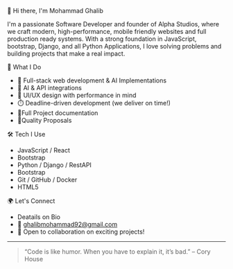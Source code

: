  👋 Hi there, I'm Mohammad Ghalib

I'm a passionate Software Developer and founder of Alpha Studios, where we craft modern, high-performance, mobile friendly websites and full production ready systems. With a strong foundation in JavaScript, bootstrap, Django, and all Python Applications, I love solving problems and building projects that make a real impact.

💼 What I Do
- 🚀 Full-stack web development & AI Implementations
- 🧠 AI & API integrations
- 🎯 UI/UX design with performance in mind
- ⏱️ Deadline-driven development (we deliver on time!)
- 📃Full Project documentation
- 📄Quality Proposals

🛠️ Tech I Use
- JavaScript / React 
- Bootstrap
- Python / Django / RestAPI
- Bootstrap 
- Git / GitHub / Docker
- HTML5
  

🌍 Let's Connect
 - Deatails on Bio
- 📧 ghalibmohammad92@gmail.com
- 💬 Open to collaboration on exciting projects!

---

> “Code is like humor. When you have to explain it, it’s bad.” – Cory House
